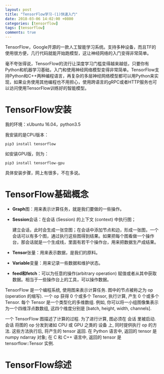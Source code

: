 ```yaml
---
layout: post
title: "TensorFlow学习-(1)快速入门"
date: 2018-03-06 14:02:00 +0800
categories: [tensorflow]
tags: [tensorflow]
comments: true
---
```



TensorFlow，Google开源的一款人工智能学习系统。支持多种设备，而且TF的使用很方便，几行代码就能开始跑模型，这让神经网络的入门变得非常简单。

毫不夸张得说，TensorFlow的流行让深度学习门槛变得越来越低，只要你有Python和机器学习基础，入门和使用神经网络模型变得非常简单。TensorFlow支持Python和C++两种编程语言，再复杂的多层神经网络模型都可以用Python来实现，如果业务使用其他编程也不用担心，使用跨语言的gRPC或者HTTP服务也可以访问使用TensorFlow训练好的智能模型。


TensorFlow安装
===========
我的环境：xUbuntu 16.04，python3.5

我安装的是CPU版本：
```
pip3 install tensorflow
```


如安装GPU版，则为：
```
pip3 install tensorflow-gpu
```

具体安装步骤，网上有很多，不在多说。


TensorFlow基础概念
============

* <b>Graph</b>图：用来表示计算任务，就是我们要做的一些操作。

* <b>Session</b>会话：在会话 (Session) 的上下文 (context) 中执行图；

  建立会话，此时会生成一张空图；在会话中添加节点和边，形成一张图，一个会话可以有多个图，通过执行这些图得到结果。如果把每个图看做一个操作台，那会话就是一个生成线，里面有若干个操作台，用来把数据生产成结果。


* <b>Tensor</b>张量：用来表示数据，是我们的原料。

* <b>Variable</b>变量：用来记录一些数据和维护状态。

* <b>feed和fetch</b>：可以为任意的操作(arbitrary operation) 赋值或者从其中获取数据。相当于一些操作台上的工具，可以操作数据。


TensorFlow 是一个编程系统, 使用图来表示计算任务. 图中的节点被称之为 op (operation 的缩写). 一个 op 获得 0 个或多个 Tensor, 执行计算, 产生 0 个或多个 Tensor. 每个 Tensor 是一个类型化的多维数组. 例如, 你可以将一小组图像集表示为一个四维浮点数数组, 这四个维度分别是 [batch, height, width, channels].

一个 TensorFlow 图描述了计算的过程. 为了进行计算, 图必须在 会话 里被启动. 会话 将图的 op 分发到诸如 CPU 或 GPU 之类的 设备 上, 同时提供执行 op 的方法. 这些方法执行后, 将产生的 tensor 返回. 在 Python 语言中, 返回的 tensor 是 numpy ndarray 对象; 在 C 和 C++ 语言中, 返回的 tensor 是 tensorflow::Tensor 实例.

TensorFlow综述
============
